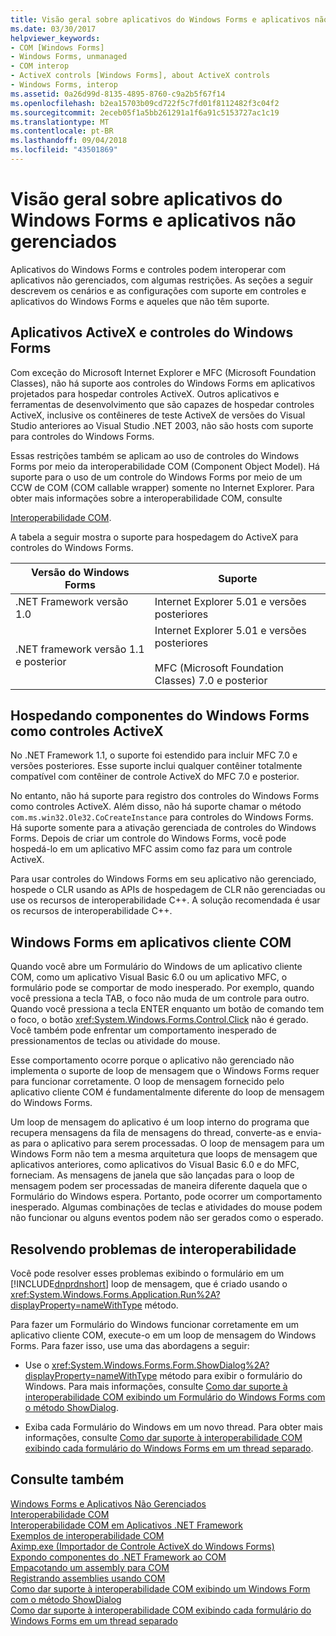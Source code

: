 ```yaml
---
title: Visão geral sobre aplicativos do Windows Forms e aplicativos não gerenciados
ms.date: 03/30/2017
helpviewer_keywords:
- COM [Windows Forms]
- Windows Forms, unmanaged
- COM interop
- ActiveX controls [Windows Forms], about ActiveX controls
- Windows Forms, interop
ms.assetid: 0a26d99d-8135-4895-8760-c9a2b5f67f14
ms.openlocfilehash: b2ea15703b09cd722f5c7fd01f8112482f3c04f2
ms.sourcegitcommit: 2eceb05f1a5bb261291a1f6a91c5153727ac1c19
ms.translationtype: MT
ms.contentlocale: pt-BR
ms.lasthandoff: 09/04/2018
ms.locfileid: "43501869"
---
```

# <a name="windows-forms-and-unmanaged-applications-overview"></a>Visão geral sobre aplicativos do Windows Forms e aplicativos não gerenciados
Aplicativos do Windows Forms e controles podem interoperar com aplicativos não gerenciados, com algumas restrições. As seções a seguir descrevem os cenários e as configurações com suporte em controles e aplicativos do Windows Forms e aqueles que não têm suporte.  
  
## <a name="windows-forms-controls-and-activex-applications"></a>Aplicativos ActiveX e controles do Windows Forms  
 Com exceção do Microsoft Internet Explorer e MFC (Microsoft Foundation Classes), não há suporte aos controles do Windows Forms em aplicativos projetados para hospedar controles ActiveX. Outros aplicativos e ferramentas de desenvolvimento que são capazes de hospedar controles ActiveX, inclusive os contêineres de teste ActiveX de versões do Visual Studio anteriores ao Visual Studio .NET 2003, não são hosts com suporte para controles do Windows Forms.  
  
 Essas restrições também se aplicam ao uso de controles do Windows Forms por meio da interoperabilidade COM (Component Object Model). Há suporte para o uso de um controle do Windows Forms por meio de um CCW de COM (COM callable wrapper) somente no Internet Explorer. Para obter mais informações sobre a interoperabilidade COM, consulte  
  
 [Interoperabilidade COM](../../../visual-basic/programming-guide/com-interop/index.md).  
  
 A tabela a seguir mostra o suporte para hospedagem do ActiveX para controles do Windows Forms.  
  
|Versão do Windows Forms|Suporte|  
|---------------------------|-------------|  
|.NET Framework versão 1.0|Internet Explorer 5.01 e versões posteriores|  
|.NET framework versão 1.1 e posterior|Internet Explorer 5.01 e versões posteriores<br /><br /> MFC (Microsoft Foundation Classes) 7.0 e posterior|  
  
## <a name="hosting-windows-forms-components-as-activex-controls"></a>Hospedando componentes do Windows Forms como controles ActiveX  
 No .NET Framework 1.1, o suporte foi estendido para incluir MFC 7.0 e versões posteriores. Esse suporte inclui qualquer contêiner totalmente compatível com contêiner de controle ActiveX do MFC 7.0 e posterior.  
  
 No entanto, não há suporte para registro dos controles do Windows Forms como controles ActiveX. Além disso, não há suporte chamar o método `com.ms.win32.Ole32.CoCreateInstance` para controles do Windows Forms. Há suporte somente para a ativação gerenciada de controles do Windows Forms. Depois de criar um controle do Windows Forms, você pode hospedá-lo em um aplicativo MFC assim como faz para um controle ActiveX.  
  
 Para usar controles do Windows Forms em seu aplicativo não gerenciado, hospede o CLR usando as APIs de hospedagem de CLR não gerenciadas ou use os recursos de interoperabilidade C++. A solução recomendada é usar os recursos de interoperabilidade C++.  
  
## <a name="windows-forms-in-com-client-applications"></a>Windows Forms em aplicativos cliente COM  
 Quando você abre um Formulário do Windows de um aplicativo cliente COM, como um aplicativo Visual Basic 6.0 ou um aplicativo MFC, o formulário pode se comportar de modo inesperado. Por exemplo, quando você pressiona a tecla TAB, o foco não muda de um controle para outro. Quando você pressiona a tecla ENTER enquanto um botão de comando tem o foco, o botão <xref:System.Windows.Forms.Control.Click> não é gerado. Você também pode enfrentar um comportamento inesperado de pressionamentos de teclas ou atividade do mouse.  
  
 Esse comportamento ocorre porque o aplicativo não gerenciado não implementa o suporte de loop de mensagem que o Windows Forms requer para funcionar corretamente. O loop de mensagem fornecido pelo aplicativo cliente COM é fundamentalmente diferente do loop de mensagem do Windows Forms.  
  
 Um loop de mensagem do aplicativo é um loop interno do programa que recupera mensagens da fila de mensagens do thread, converte-as e envia-as para o aplicativo para serem processadas. O loop de mensagem para um Windows Form não tem a mesma arquitetura que loops de mensagem que aplicativos anteriores, como aplicativos do Visual Basic 6.0 e do MFC, forneciam. As mensagens de janela que são lançadas para o loop de mensagem podem ser processadas de maneira diferente daquela que o Formulário do Windows espera. Portanto, pode ocorrer um comportamento inesperado. Algumas combinações de teclas e atividades do mouse podem não funcionar ou alguns eventos podem não ser gerados como o esperado.  
  
## <a name="resolving-interoperability-issues"></a>Resolvendo problemas de interoperabilidade  
 Você pode resolver esses problemas exibindo o formulário em um [!INCLUDE[dnprdnshort](../../../../includes/dnprdnshort-md.md)] loop de mensagem, que é criado usando o <xref:System.Windows.Forms.Application.Run%2A?displayProperty=nameWithType> método.  
  
 Para fazer um Formulário do Windows funcionar corretamente em um aplicativo cliente COM, execute-o em um loop de mensagem do Windows Forms. Para fazer isso, use uma das abordagens a seguir:  
  
-   Use o <xref:System.Windows.Forms.Form.ShowDialog%2A?displayProperty=nameWithType> método para exibir o formulário do Windows. Para mais informações, consulte [Como dar suporte à interoperabilidade COM exibindo um Formulário do Windows Forms com o método ShowDialog](../../../../docs/framework/winforms/advanced/com-interop-by-displaying-a-windows-form-shadow.md).  
  
-   Exiba cada Formulário do Windows em um novo thread. Para obter mais informações, consulte [Como dar suporte à interoperabilidade COM exibindo cada formulário do Windows Forms em um thread separado](../../../../docs/framework/winforms/advanced/how-to-support-com-interop-by-displaying-each-windows-form-on-its-own-thread.md).  
  
## <a name="see-also"></a>Consulte também  
 [Windows Forms e Aplicativos Não Gerenciados](../../../../docs/framework/winforms/advanced/windows-forms-and-unmanaged-applications.md)  
 [Interoperabilidade COM](../../../visual-basic/programming-guide/com-interop/index.md)  
 [Interoperabilidade COM em Aplicativos .NET Framework](~/docs/visual-basic/programming-guide/com-interop/com-interoperability-in-net-framework-applications.md)  
 [Exemplos de interoperabilidade COM](https://msdn.microsoft.com/library/09c38567-6380-4d70-848a-e896a4ca05f4)  
 [Aximp.exe (Importador de Controle ActiveX do Windows Forms)](../../../../docs/framework/tools/aximp-exe-windows-forms-activex-control-importer.md)  
 [Expondo componentes do .NET Framework ao COM](../../../../docs/framework/interop/exposing-dotnet-components-to-com.md)  
 [Empacotando um assembly para COM](../../../../docs/framework/interop/packaging-an-assembly-for-com.md)  
 [Registrando assemblies usando COM](../../../../docs/framework/interop/registering-assemblies-with-com.md)  
 [Como dar suporte à interoperabilidade COM exibindo um Windows Form com o método ShowDialog](../../../../docs/framework/winforms/advanced/com-interop-by-displaying-a-windows-form-shadow.md)  
 [Como dar suporte à interoperabilidade COM exibindo cada formulário do Windows Forms em um thread separado](../../../../docs/framework/winforms/advanced/how-to-support-com-interop-by-displaying-each-windows-form-on-its-own-thread.md)
